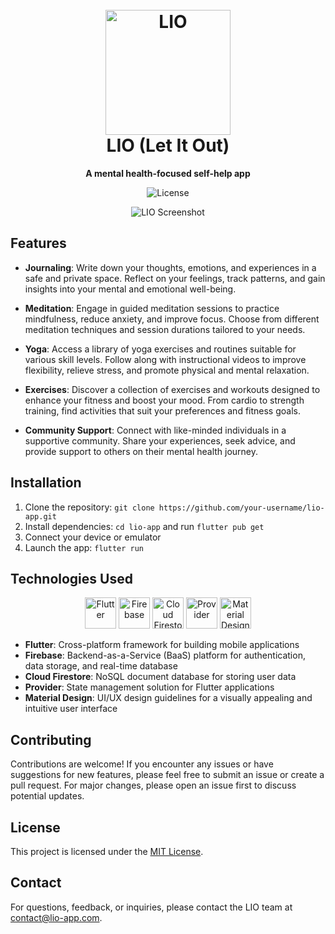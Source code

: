 <h1 align="center">
  <br>
  <img src="logo.png" alt="LIO" width="200">
  <br>
  LIO (Let It Out)
  <br>
</h1>

<p align="center">
  <strong>A mental health-focused self-help app</strong>
</p>

<p align="center">
  <img src="https://img.shields.io/badge/license-MIT-blue.svg" alt="License">
</p>

<p align="center">
  <img src="screenshot.png" alt="LIO Screenshot">
</p>

## Features

- **Journaling**: Write down your thoughts, emotions, and experiences in a safe and private space. Reflect on your feelings, track patterns, and gain insights into your mental and emotional well-being.

- **Meditation**: Engage in guided meditation sessions to practice mindfulness, reduce anxiety, and improve focus. Choose from different meditation techniques and session durations tailored to your needs.

- **Yoga**: Access a library of yoga exercises and routines suitable for various skill levels. Follow along with instructional videos to improve flexibility, relieve stress, and promote physical and mental relaxation.

- **Exercises**: Discover a collection of exercises and workouts designed to enhance your fitness and boost your mood. From cardio to strength training, find activities that suit your preferences and fitness goals.

- **Community Support**: Connect with like-minded individuals in a supportive community. Share your experiences, seek advice, and provide support to others on their mental health journey.

## Installation

1. Clone the repository: `git clone https://github.com/your-username/lio-app.git`
2. Install dependencies: `cd lio-app` and run `flutter pub get`
3. Connect your device or emulator
4. Launch the app: `flutter run`

## Technologies Used

<p align="center">
  <img src="icons/flutter.png" alt="Flutter" height="50">
  <img src="icons/firebase.png" alt="Firebase" height="50">
  <img src="icons/firestore.png" alt="Cloud Firestore" height="50">
  <img src="icons/provider.png" alt="Provider" height="50">
  <img src="icons/material-design.png" alt="Material Design" height="50">
</p>

- **Flutter**: Cross-platform framework for building mobile applications
- **Firebase**: Backend-as-a-Service (BaaS) platform for authentication, data storage, and real-time database
- **Cloud Firestore**: NoSQL document database for storing user data
- **Provider**: State management solution for Flutter applications
- **Material Design**: UI/UX design guidelines for a visually appealing and intuitive user interface

## Contributing

Contributions are welcome! If you encounter any issues or have suggestions for new features, please feel free to submit an issue or create a pull request. For major changes, please open an issue first to discuss potential updates.

## License

This project is licensed under the [MIT License](https://opensource.org/licenses/MIT).

## Contact

For questions, feedback, or inquiries, please contact the LIO team at contact@lio-app.com.
